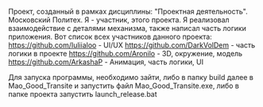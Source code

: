 Проект, созданный в рамках дисциплины: "Проектная деятельность". Московский Политех. Я - участник, этого проекта.
Я реализовал взаимодействие с деталями механизма, также написал часть логики приложения.
Вот список всех участников данного проекта:
  https://github.com/Iuliialoo - UI/UX
  https://github.com/DarkVolDem - часть логики в проекте
  https://github.com/Aronilo - 3D, окружение, модель
  https://github.com/ArkashaP - Анимация, часть логики, UI
  
Для запуска программы, необходимо зайти, либо в папку build далее в Mao_Good_Transite и запустить файл Mao_Good_Transite.exe,
либо в папке проекта запустить launch_release.bat
